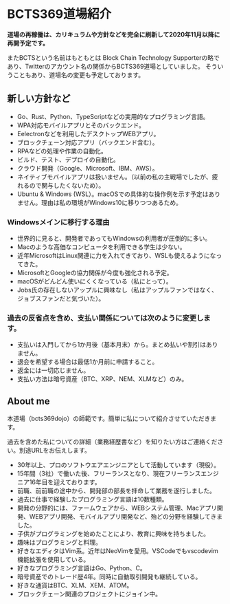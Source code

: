 # BCTS369道場紹介

**道場の再稼働は、カリキュラムや方針などを完全に刷新して2020年11月以降に再開予定です。**

またBCTSという名前はもともとは Block Chain Technology Supporterの略であり、Twitterのアカウント名の関係からBCTS369道場としていました。
そういうこともあり、道場名の変更も予定しております。

## 新しい方針など

- Go、Rust、Python、TypeScriptなどの実用的なプログラミング言語。
- WPA対応モバイルアプリとそのバックエンド。
- Eelectronなどを利用したデスクトップWEBアプリ。
- ブロックチェーン対応アプリ（バックエンド含む）。
- RPAなどの処理や作業の自動化。
- ビルド、テスト、デプロイの自動化。
- クラウド開発（Google、Microsoft、IBM、AWS）。
- ネイティブモバイルアプリは扱いません。（以前の私の主戦場でしたが、疲れるので関与したくないため）。
- Ubuntu & Windows (WSL）。macOSでの具体的な操作例を示す予定はありません。理由は私の環境がWindows10に移りつつあるため。

### Windowsメインに移行する理由

- 世界的に見ると、開発者であってもWindowsの利用者が圧倒的に多い。
- Macのような高価なコンピュータを利用できる学生は少ない。
- 近年MicrosoftはLinux関連に力を入れてきており、WSLも使えるようになってきた。
- MicrosoftとGoogleの協力関係が今度も強化される予定。
- macOSがどんどん使いにくくなっている（私にとって）。
- Jobs氏の存在しないアップルに興味なし（私はアップルファンではなく、ジョブスファンだと気づいた）。

### 過去の反省点を含め、支払い関係については次のように変更します。

- 支払いは入門してから1か月後（基本月末）から。まとめ払いや割引はありません。
- 退会を希望する場合は最低1か月前に申請すること。
- 返金には一切応じません。
- 支払い方法は暗号資産（BTC、XRP、NEM、XLMなど）のみ。

## About me

本道場（bcts369dojo）の師範です。簡単に私について紹介させていただきます。

過去を含めた私についての詳細（業務経歴書など）を知りたい方はご連絡ください。別途URLをお伝えします。

- 30年以上、プロのソフトウエアエンジニアとして活動しています（現役）。
- 15年間（3社）で働いた後、フリーランスとなり、現在フリーランスエンジニア16年目を迎えております。
- 前職、前前職の途中から、開発部の部長を拝命して業務を遂行しました。
- 過去に仕事で経験したプログラミング言語は10数種類。
- 開発の分野的には、ファームウェアから、WEBシステム管理、Macアプリ開発、WEBアプリ開発、モバイルアプリ開発など、殆どの分野を経験してきました。
- 子供がプログラミングを始めたことにより、教育に興味を持ちました。
- 趣味はプログラミングと料理。
- 好きなエディタはVim系。近年はNeoVimを愛用。VSCodeでもvscodevim機能拡張を使用している。
- 好きなプログラミング言語はGo、Python、C。
- 暗号資産でのトレード歴4年。同時に自動取引開発も継続している。
- 好きな通貨はBTC、XLM、XEM、ATOM。
- ブロックチェーン関連のプロジェクトにジョイン中。
